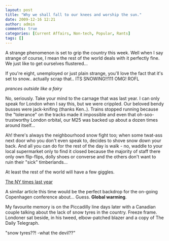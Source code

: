 ```yaml
---
layout: post
title: "Why we shall fall to our knees and worship the sun."
date: 2009-12-16 12:21
author: admin
comments: true
categories: [Current Affairs, Non-tech, Popular, Rants]
tags: []
---
```

A strange phenomenon is set to grip the country this week. Well when I say strange of course, I mean the rest of the world deals with it perfectly fine. We just like to get ourselves flustered...

If you're eight, unemployed or just plain strange, you'll love the fact that it's set to snow.. actually scrap that.. ITS SNOWING!!111 OMG! ROFL

*prances outside like a fairy*<!--more-->

No, seriously. Take your mind to the carnage that was last year. I can only speak for London when I say this, but we were crippled. Our beloved bendy busses were jack-knifing (thanks Ken..). Trains stopped running because the "tolerance" on the tracks made it impossible and even that oh-soo-trustworthy London orbital, our M25 was backed up about a dozen times around itself...

Ah! there's always the neighbourhood snow fight too; when some twat-ass next door who you don't even speak to, decides to shove snow down your back. And all you can do for the rest of the day is walk - no, waddle to your local supermarket only to find it closed because the majority of staff there only own flip-flips, dolly shoes or converse and the others don't want to ruin their "sick" timberlands...

At least the rest of the world will have a few giggles.

[The NY times last year](http://www.nytimes.com/2009/02/03/world/europe/03britain.html)

A similar article this time would be the perfect backdrop for the on-going Copenhagen conference about... Guess. **Global warming**.

My favourite memory is on the Piccadilly line days later with a Canadian couple talking about the lack of snow tyres in the country. Freeze frame. Londoner sat beside, in his tweed, elbow-patched blazer and a copy of The Daily Telegraph.

"snow tyres??! -what the devil??"
